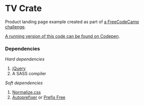 # TV Crate

Product landing page example created as part of [a FreeCodeCamp challenge](https://learn.freecodecamp.org/responsive-web-design/responsive-web-design-projects/build-a-product-landing-page/).

[A running version of this code can be found on Codepen](https://codepen.io/Ashto/pen/QxzwMQ).

### Dependencies
*Hard dependencies*
1. [jQuery](https://jquery.com/)
2. A SASS compiler

*Soft dependencies*
1. [Normalize.css](https://github.com/necolas/normalize.css/)
2. [Autoprefixer](https://github.com/postcss/autoprefixer) or [Prefix Free](https://cdnjs.cloudflare.com/ajax/libs/prefixfree/1.0.7/prefixfree.min.js)